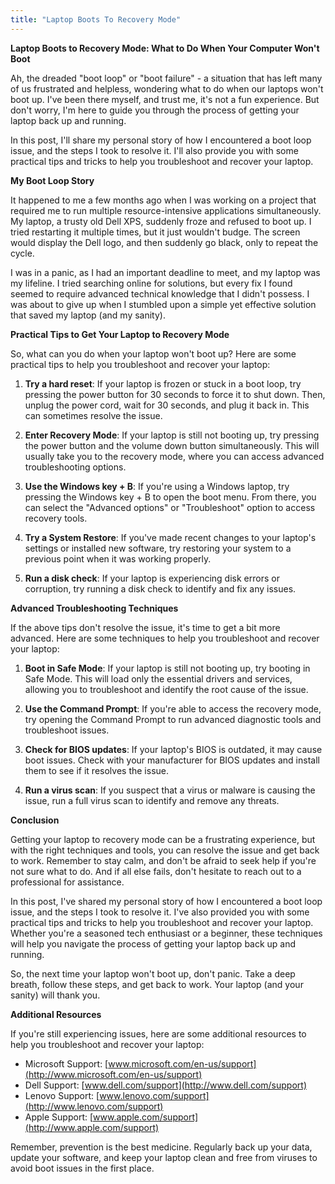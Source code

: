 ```yaml
---
title: "Laptop Boots To Recovery Mode"
---
```


**Laptop Boots to Recovery Mode: What to Do When Your Computer Won't Boot**

 Ah, the dreaded "boot loop" or "boot failure" - a situation that has left many of us frustrated and helpless, wondering what to do when our laptops won't boot up. I've been there myself, and trust me, it's not a fun experience. But don't worry, I'm here to guide you through the process of getting your laptop back up and running.

In this post, I'll share my personal story of how I encountered a boot loop issue, and the steps I took to resolve it. I'll also provide you with some practical tips and tricks to help you troubleshoot and recover your laptop.

**My Boot Loop Story**

It happened to me a few months ago when I was working on a project that required me to run multiple resource-intensive applications simultaneously. My laptop, a trusty old Dell XPS, suddenly froze and refused to boot up. I tried restarting it multiple times, but it just wouldn't budge. The screen would display the Dell logo, and then suddenly go black, only to repeat the cycle.

I was in a panic, as I had an important deadline to meet, and my laptop was my lifeline. I tried searching online for solutions, but every fix I found seemed to require advanced technical knowledge that I didn't possess. I was about to give up when I stumbled upon a simple yet effective solution that saved my laptop (and my sanity).

**Practical Tips to Get Your Laptop to Recovery Mode**

So, what can you do when your laptop won't boot up? Here are some practical tips to help you troubleshoot and recover your laptop:

1. **Try a hard reset**: If your laptop is frozen or stuck in a boot loop, try pressing the power button for 30 seconds to force it to shut down. Then, unplug the power cord, wait for 30 seconds, and plug it back in. This can sometimes resolve the issue.

2. **Enter Recovery Mode**: If your laptop is still not booting up, try pressing the power button and the volume down button simultaneously. This will usually take you to the recovery mode, where you can access advanced troubleshooting options.

3. **Use the Windows key + B**: If you're using a Windows laptop, try pressing the Windows key + B to open the boot menu. From there, you can select the "Advanced options" or "Troubleshoot" option to access recovery tools.

4. **Try a System Restore**: If you've made recent changes to your laptop's settings or installed new software, try restoring your system to a previous point when it was working properly.

5. **Run a disk check**: If your laptop is experiencing disk errors or corruption, try running a disk check to identify and fix any issues.

**Advanced Troubleshooting Techniques**

If the above tips don't resolve the issue, it's time to get a bit more advanced. Here are some techniques to help you troubleshoot and recover your laptop:

1. **Boot in Safe Mode**: If your laptop is still not booting up, try booting in Safe Mode. This will load only the essential drivers and services, allowing you to troubleshoot and identify the root cause of the issue.

2. **Use the Command Prompt**: If you're able to access the recovery mode, try opening the Command Prompt to run advanced diagnostic tools and troubleshoot issues.

3. **Check for BIOS updates**: If your laptop's BIOS is outdated, it may cause boot issues. Check with your manufacturer for BIOS updates and install them to see if it resolves the issue.

4. **Run a virus scan**: If you suspect that a virus or malware is causing the issue, run a full virus scan to identify and remove any threats.

**Conclusion**

Getting your laptop to recovery mode can be a frustrating experience, but with the right techniques and tools, you can resolve the issue and get back to work. Remember to stay calm, and don't be afraid to seek help if you're not sure what to do. And if all else fails, don't hesitate to reach out to a professional for assistance.

In this post, I've shared my personal story of how I encountered a boot loop issue, and the steps I took to resolve it. I've also provided you with some practical tips and tricks to help you troubleshoot and recover your laptop. Whether you're a seasoned tech enthusiast or a beginner, these techniques will help you navigate the process of getting your laptop back up and running.

So, the next time your laptop won't boot up, don't panic. Take a deep breath, follow these steps, and get back to work. Your laptop (and your sanity) will thank you.

**Additional Resources**

If you're still experiencing issues, here are some additional resources to help you troubleshoot and recover your laptop:

* Microsoft Support: [www.microsoft.com/en-us/support](http://www.microsoft.com/en-us/support)
* Dell Support: [www.dell.com/support](http://www.dell.com/support)
* Lenovo Support: [www.lenovo.com/support](http://www.lenovo.com/support)
* Apple Support: [www.apple.com/support](http://www.apple.com/support)

Remember, prevention is the best medicine. Regularly back up your data, update your software, and keep your laptop clean and free from viruses to avoid boot issues in the first place.